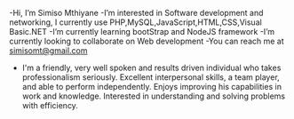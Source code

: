 -Hi, I’m Simiso Mthiyane
-I’m interested in Software development and networking, I currently use PHP,MySQL,JavaScript,HTML,CSS,Visual Basic.NET
-I’m currently learning bootStrap and NodeJS framework
-I’m currently looking to collaborate on Web development
-You can reach me at simisomt@gmail.com

- I'm a friendly, very well spoken and results driven individual who takes professionalism seriously.
  Excellent interpersonal skills, a team player, and able to perform independently.
  Enjoys improving his capabilities in work and knowledge.
  Interested in understanding and solving problems with efficiency.
